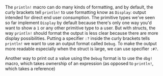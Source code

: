The `println!` macro can do many kinds of formatting, and by default, the curly brackets tell `println!` to use formatting know as `Display`: output intended for direct end user consumption. The primitive types we've seen so far implement `Display` by default because there's only one way you'd want to show a `1` or any other primitive type to a user. But with structs, the way `println!` should format the output is less clear because there are more display possibilities.
Putting a specifier `:?` inside the curly brackets tells `println!` we want to use an output format called `Debug`.
To make the output more readable especially when the struct is large, we can use specifier `:#?`.

Another way to print out a value using the `Debug` format is to use the `dbg!` macro, which takes ownership of an expression (as opposed to `println!`, which takes a reference)